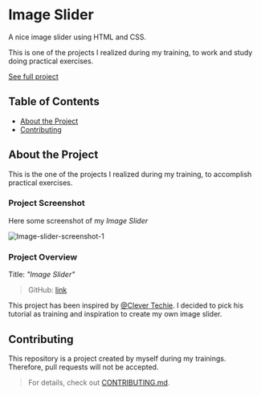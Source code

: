 # Image Slider

A nice image slider using HTML and CSS.

This is one of the projects I realized during my training, to work and study doing practical exercises.

[See full project](https://albchia.github.io/Animal-Trading-Card/card.html)

## Table of Contents

- [About the Project](#About-the-Project)
- [Contributing](#Contributing)

## About the Project

This is the one of the projects I realized during my training, to accomplish practical exercises.

### Project Screenshot

Here some screenshot of my _Image Slider_

![Image-slider-screenshot-1](https://user-images.githubusercontent.com/70691672/99083934-8e889480-25c6-11eb-8e5f-991d4cae0b20.PNG)



### Project Overview

Title: _"Image Slider"_

> GitHub: [link](https://github.com/albchia/Image-Slider.git)

This project has been inspired by [@Clever Techie](https://www.youtube.com/channel/UC1WxZFhq56xs1oxXH-XveSQ). I decided to pick his tutorial as training and inspiration to create my own image slider.

## Contributing

This repository is a project created by myself during my trainings.
Therefore, pull requests will not be accepted.

> For details, check out [CONTRIBUTING.md](CONTRIBUTING.md).
